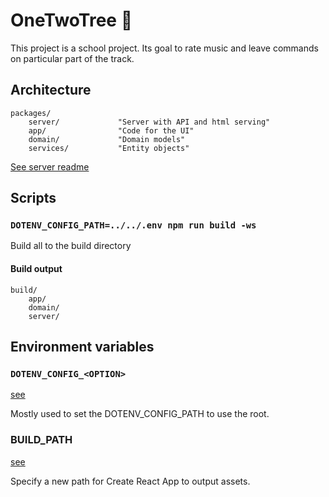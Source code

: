 # OneTwoTree 🌳

This project is a school project. Its goal to rate music and leave commands on particular part of the track.

## Architecture

```
packages/
	server/				"Server with API and html serving"
	app/				"Code for the UI"
	domain/				"Domain models"
	services/			"Entity objects"
```

[See server readme](../blob/master/packages/server/README.md)

## Scripts

### `DOTENV_CONFIG_PATH=../../.env npm run build -ws`

Build all to the build directory

#### Build output

```
build/
	app/
	domain/
	server/ 
```

## Environment variables

### `DOTENV_CONFIG_<OPTION>`

[see](https://www.npmjs.com/package/dotenv)

Mostly used to set the DOTENV_CONFIG_PATH to use the root. 

### BUILD_PATH

[see](https://create-react-app.dev/docs/advanced-configuration)

Specify a new path for Create React App to output assets.